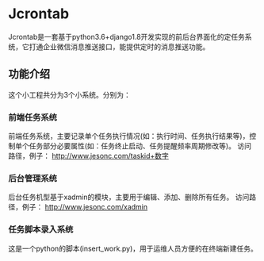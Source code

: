 # Jcrontab
Jcrontab是一套基于python3.6+django1.8开发实现的前后台界面化的定任务系统，它打通企业微信消息推送接口，能提供定时的消息推送功能。

## 功能介绍
这个小工程共分为3个小系统。分别为：
### 前端任务系统
前端任务系统，主要记录单个任务执行情况(如：执行时间、任务执行结果等)，控制单个任务部分必要属性(如：任务终止启动、任务提醒频率周期修改等)。
访问路径，例子：
http://www.jesonc.com/taskid+数字

### 后台管理系统
后台任务机型基于xadmin的模块，主要用于编辑、添加、删除所有任务。
访问路径，例子：
http://www.jesonc.com/xadmin

### 任务脚本录入系统
这是一个python的脚本(insert_work.py)，用于运维人员方便的在终端新建任务。


